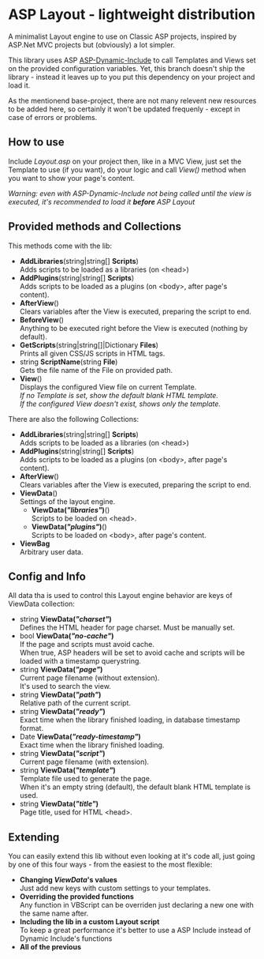 # ASP Layout - lightweight distribution

A minimalist Layout engine to use on Classic ASP projects, inspired by ASP.Net MVC projects but (obviously) a lot simpler.

This library uses ASP [ASP-Dynamic-Include](https://github.com/the-linck/ASP-Dynamic-Include) to call Templates and Views set on the provided configuration variables. Yet, this branch doesn't ship the library - instead it leaves up to you put this dependency on your project and load it.

As the mentionend base-project, there are not many relevent new resources to be added here, so certainly it won't be updated frequenly - except in case of errors or problems.



## How to use

Include _Layout.asp_ on your project then, like in a MVC View, just set the Template to use (if you want), do your logic and call _View()_ method when you want to show your page's content.

*Warning: even with ASP-Dynamic-Include not being called until the view is executed, it's recommended to load it **before** ASP Layout*



## Provided methods and Collections

This methods come with the lib:

* **AddLibraries**(string|string[] **Scripts**)  
Adds scripts to be loaded as a libraries (on &lt;head&gt;)
* **AddPlugins**(string|string[] **Scripts**)  
Adds scripts to be loaded as a plugins (on &lt;body&gt;, after page's content).
* **AfterView**()  
Clears variables after the View is executed, preparing the script to end.
* **BeforeView**()  
Anything to be executed right before the View is executed (nothing by default).
* **GetScripts**(string|string[]|Dictionary **Files**)  
Prints all given CSS/JS scripts in HTML tags.
* string **ScriptName**(string **File**)  
Gets the file name of the File on provided path.
* **View**()  
Displays the configured View file on current Template.  
*If no Template is set, show the default blank HTML template.*  
*If the configured View doesn't exist, shows only the template.*

There are also the following Collections:

* **AddLibraries**(string|string[] **Scripts**)  
Adds scripts to be loaded as a libraries (on &lt;head&gt;)
* **AddPlugins**(string|string[] **Scripts**)  
Adds scripts to be loaded as a plugins (on &lt;body&gt;, after page's content).
* **AfterView**()  
Clears variables after the View is executed, preparing the script to end.
* **ViewData**()  
Settings of the layout engine.
    * **ViewData(*"libraries"*)**()  
    Scripts to be loaded on &lt;head&gt;.
    * **ViewData(*"plugins"*)**()  
    Scripts to be loaded on &lt;body&gt;, after page's content.
* **ViewBag**  
Arbitrary user data.


## Config and Info

All data tha is used to control this Layout engine behavior are keys of ViewData collection:

* string **ViewData(*"charset"*)**  
Defines the HTML header for page charset. Must be manually set.
* bool **ViewData(*"no-cache"*)**  
If the page and scripts must avoid cache.  
When true, ASP headers will be set to avoid cache and scripts will be loaded with a timestamp querystring.
* string **ViewData(*"page"*)**  
Current page filename (without extension).  
It's used to search the view.
* string **ViewData(*"path"*)**  
Relative path of the current script.
* string **ViewData(*"ready"*)**  
Exact time when the library finished loading, in database timestamp format.
* Date **ViewData(*"ready-timestamp"*)**  
Exact time when the library finished loading.
* string **ViewData(*"script"*)**  
Current page filename (with extension).
* string **ViewData(*"template"*)**  
Template file used to generate the page.  
When it's an empty string (default), the default blank HTML template is used.
* string **ViewData(*"title"*)**  
Page title, used for HTML &lt;head&gt;.



## Extending

You can easily extend this lib without even looking at it's code all, just going by one of this four ways - from the easiest to the most flexible:

* **Changing *ViewData*'s values**  
Just add new keys with custom settings to your templates.
* **Overriding the provided functions**  
Any function in VBScript can be overriden just declaring a new one with the same name after.
* **Including the lib in a custom Layout script**  
To keep a great performance it's better to use a ASP Include instead of Dynamic Include's functions
* **All of the previous**
